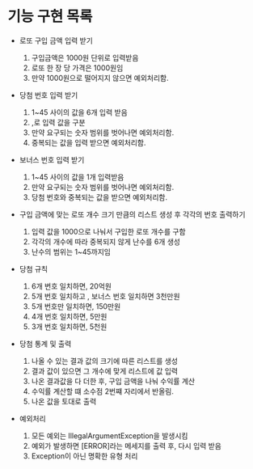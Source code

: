 # 기능 구현 목록

* 로또 구입 금액 입력 받기
  1. 구입금액은 1000원 단위로 입력받음
  2. 로또 한 장 당 가격은 1000원임
  3. 만약 1000원으로 떨어지지 않으면 예외처리함.

* 당첨 번호 입력 받기
  1. 1~45 사이의 값을 6개 입력 받음
  2. ,로 입력 값을 구분
  3. 만약 요구되는 숫자 범위를 벗어나면 예외처리함.
  4. 중복되는 값을 입력 받으면 예외처리함.

* 보너스 번호 입력 받기
  1. 1~45 사이의 값을 1개 입력받음
  2. 만약 요구되는 숫자 범위를 벗어나면 예외처리함.
  3. 당첨 번호와 중복되는 값을 받으면 예외처리함.

* 구입 금액에 맞는 로또 개수 크기 만큼의 리스트 생성 후 각각의 번호 출력하기
  1. 입력 값을 1000으로 나눠서 구입한 로또 개수를 구함
  2. 각각의 개수에 따라 중복되지 않게 난수를 6개 생성
  3. 난수의 범위는 1~45까지임

* 당첨 규칙
  1. 6개 번호 일치하면, 20억원
  2. 5개 번호 일치하고 , 보너스 번호 일치하면 3천만원
  3. 5개 번호만 일치하면, 150만원
  4. 4개 번호 일치하면, 5만원
  5. 3개 번호 일치하면, 5천원

* 당첨 통계 및 출력
  1. 나올 수 있는 결과 값의 크기에 따른 리스트를 생성
  2. 결과 값이 있으면 그 개수에 맞게 리스트에 값 입력
  3. 나온 결과값을 다 더한 후, 구입 금액을 나눠 수익률 계산
  4. 수익률 계산할 떄 소수점 2번쨰 자리에서 반올림.
  5. 나온 값을 토대로 출력

* 예외처리
  1. 모든 예외는 IllegalArgumentException을 발생시킴
  2. 예외가 발생하면 [ERROR]라는 메세지를 출력 후, 다시 입력 받음
  3. Exception이 아닌 명확한 유형 처리
